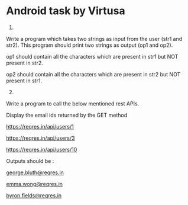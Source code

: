 # Android task by Virtusa

1. 

Write a program which takes two strings as input from the user (str1 and str2). This program should print two strings as output (op1 and op2).

op1 should contain all the characters which are present in str1 but NOT present in str2.

op2 should contain all the characters which are present in str2 but NOT present in str1.



2.

Write a program to call the below mentioned rest APIs.

Display the email ids returned by the GET method

https://reqres.in/api/users/1

https://reqres.in/api/users/3

https://reqres.in/api/users/10

 

Outputs should be :

george.bluth@reqres.in

emma.wong@reqres.in

byron.fields@reqres.in

 

